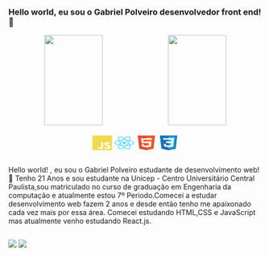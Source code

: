 ### Hello world, eu sou o Gabriel Polveiro desenvolvedor front end!👋

<div align="center">
  
  <img height="180em" width="48%" src="https://github-readme-stats.vercel.app/api?    /username=GaPolveiro02&show_icons=true&theme=algolia&include_all_commits=true&count_private=true"/>
  <img height="180em" width="48%" src="https://github-readme-stats.vercel.app/api/top-langs/?username=GaPolveiro02&layout=compact&langs_count=7&theme=algolia"/>
</div>

<div align="center" style="display: inline_block"><br>
  <img align="center" alt="Rafa-Js" height="30" width="40" src="https://raw.githubusercontent.com/devicons/devicon/master/icons/javascript/javascript-plain.svg">
  <img align="center" alt="Rafa-React" height="30" width="40" src="https://raw.githubusercontent.com/devicons/devicon/master/icons/react/react-original.svg">
  <img align="center" alt="Rafa-HTML" height="30" width="40" src="https://raw.githubusercontent.com/devicons/devicon/master/icons/html5/html5-original.svg">
  <img align="center" alt="Rafa-CSS" height="30" width="40" src="https://raw.githubusercontent.com/devicons/devicon/master/icons/css3/css3-original.svg">
</div>

##

<div>
     Hello world! , eu sou o Gabriel Polveiro estudante de desenvolvimento web!👋
     Tenho 21 Anos e sou estudante na Unicep - Centro Universitário Central Paulista,sou matriculado no curso de graduação em 
     Engenharia da computação e atualmente estou 7º Periodo.Comecei a estudar desenvolvimento web fazem 2 anos e desde então 
     tenho me apaixonado cada vez mais por essa área.
     Comecei estudando HTML,CSS e JavaScript mas atualmente venho estudando React.js.
</div>

## 

<div> 
  <a href = "mailto:gabrielpolveiro12@gmail.com"><img src="https://img.shields.io/badge/-Gmail-%23333?style=for-the-badge&logo=gmail&logoColor=white" target="_blank"></a>
  <a href="https://www.linkedin.com/in/gabriel-polveiro/" target="_blank"><img src="https://img.shields.io/badge/-LinkedIn-%230077B5?style=for-the-badge&logo=linkedin&logoColor=white" target="_blank"></a> 
</div>


